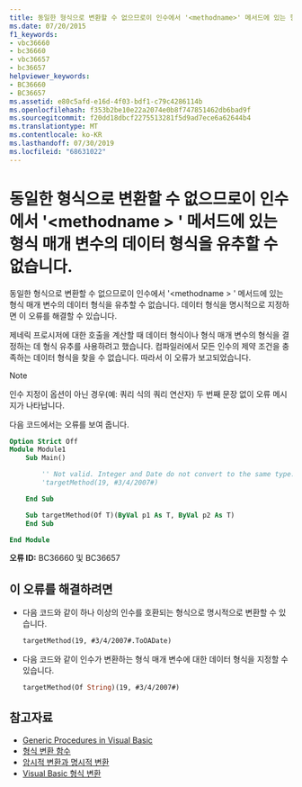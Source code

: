 ```yaml
---
title: 동일한 형식으로 변환할 수 없으므로이 인수에서 '<methodname>' 메서드에 있는 형식 매개 변수의 데이터 형식을 유추할 수 없습니다.
ms.date: 07/20/2015
f1_keywords:
- vbc36660
- bc36660
- vbc36657
- bc36657
helpviewer_keywords:
- BC36660
- BC36657
ms.assetid: e80c5afd-e16d-4f03-bdf1-c79c4286114b
ms.openlocfilehash: f353b2be10e22a2074e0b8f747851462db6bad9f
ms.sourcegitcommit: f20dd18dbcf2275513281f5d9ad7ece6a62644b4
ms.translationtype: MT
ms.contentlocale: ko-KR
ms.lasthandoff: 07/30/2019
ms.locfileid: "68631022"
---
```

# <a name="data-types-of-the-type-parameters-in-method-methodname-cannot-be-inferred-from-these-arguments-because-they-do-not-convert-to-the-same-type"></a>동일한 형식으로 변환할 수 없으므로이 인수에서 '\<methodname > ' 메서드에 있는 형식 매개 변수의 데이터 형식을 유추할 수 없습니다.

동일한 형식으로 변환할 수 없으므로이 인수에서 '\<methodname > ' 메서드에 있는 형식 매개 변수의 데이터 형식을 유추할 수 없습니다. 데이터 형식을 명시적으로 지정하면 이 오류를 해결할 수 있습니다.

제네릭 프로시저에 대한 호출을 계산할 때 데이터 형식이나 형식 매개 변수의 형식을 결정하는 데 형식 유추를 사용하려고 했습니다. 컴파일러에서 모든 인수의 제약 조건을 충족하는 데이터 형식을 찾을 수 없습니다. 따라서 이 오류가 보고되었습니다.

> [!NOTE]
> 인수 지정이 옵션이 아닌 경우(예: 쿼리 식의 쿼리 연산자) 두 번째 문장 없이 오류 메시지가 나타납니다.

다음 코드에서는 오류를 보여 줍니다.

```vb
Option Strict Off
Module Module1
    Sub Main()

        '' Not valid. Integer and Date do not convert to the same type.
        'targetMethod(19, #3/4/2007#)

    End Sub

    Sub targetMethod(Of T)(ByVal p1 As T, ByVal p2 As T)
    End Sub

End Module
```

**오류 ID:** BC36660 및 BC36657

## <a name="to-correct-this-error"></a>이 오류를 해결하려면

- 다음 코드와 같이 하나 이상의 인수를 호환되는 형식으로 명시적으로 변환할 수 있습니다.

  ```vb
  targetMethod(19, #3/4/2007#.ToOADate)
  ```

- 다음 코드와 같이 인수가 변환하는 형식 매개 변수에 대한 데이터 형식을 지정할 수 있습니다.

  ```vb
  targetMethod(Of String)(19, #3/4/2007#)
  ```

## <a name="see-also"></a>참고자료

- [Generic Procedures in Visual Basic](../../visual-basic/programming-guide/language-features/data-types/generic-procedures.md)
- [형식 변환 함수](../../visual-basic/language-reference/functions/type-conversion-functions.md)
- [암시적 변환과 명시적 변환](../../visual-basic/programming-guide/language-features/data-types/implicit-and-explicit-conversions.md)
- [Visual Basic 형식 변환](../../visual-basic/programming-guide/language-features/data-types/type-conversions.md)
